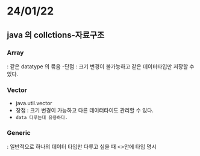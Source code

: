 # 24/01/22

## java 의 collctions-자료구조

### Array
  : 같은 datatype 의 묶음
  -단점 : 크기 변경이 불가능하고 같은 데이터타입만 저장할 수 있다.

### Vector
  - java.util.vector
  -  장점 : 크기 변경이 가능하고 다른 데이터타이도 관리할 수 있다.
  -  `data 다루는데 유용하다.`

### Generic
  : 일반적으로 하나의 데이터 타입만 다루고 싶을 때 <>안에 타입 명시

